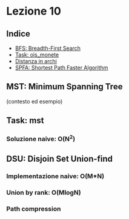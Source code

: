 # Lezione 10
## Indice
* [BFS: Breadth-First Search](#bfs-breadth-first-search)
* [Task: ois_monete](#task-ois_monete)
* [Distanza in archi](#distanza-in-archi)
* [SPFA: Shortest Path Faster Algorithm](#spfa-shortest-path-faster-algorithm)

## MST: Minimum Spanning Tree
(contesto ed esempio)

## Task: mst
### Soluzione naive: O(N<sup>2</sup>)
## DSU: Disjoin Set Union-find
### Implementazione naive: O(M*N)
### Union by rank: O(MlogN)
### Path compression
